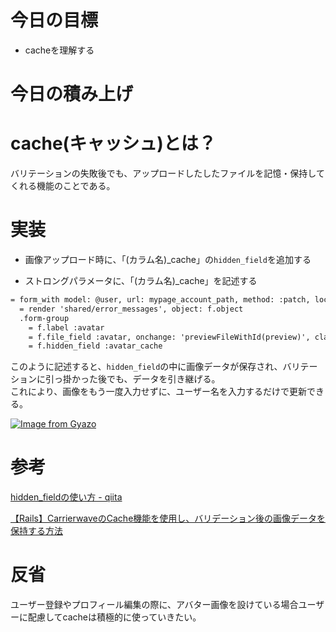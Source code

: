 # 今日の目標

- cacheを理解する

# 今日の積み上げ

# cache(キャッシュ)とは？

バリテーションの失敗後でも、アップロードしたしたファイルを記憶・保持してくれる機能のことである。

# 実装

- 画像アップロード時に、「(カラム名)_cache」の`hidden_field`を追加する

- ストロングパラメータに、「(カラム名)_cache」を記述する

```html
= form_with model: @user, url: mypage_account_path, method: :patch, local: true do |f|
  = render 'shared/error_messages', object: f.object
  .form-group
    = f.label :avatar
    = f.file_field :avatar, onchange: 'previewFileWithId(preview)', class: 'form-control', accept: 'image/*'
    = f.hidden_field :avatar_cache
```

このように記述すると、`hidden_field`の中に画像データが保存され、バリテーションに引っ掛かった後でも、データを引き継げる。  
これにより、画像をもう一度入力せずに、ユーザー名を入力するだけで更新できる。


[![Image from Gyazo](https://i.gyazo.com/05c40e04e4387a1f96f47463c540fd9d.png)](https://gyazo.com/05c40e04e4387a1f96f47463c540fd9d)

# 参考

[hidden_fieldの使い方 - qiita](https://qiita.com/yukiweaver/items/8e1e01fd6dcadf36d420)

[【Rails】CarrierwaveのCache機能を使用し、バリデーション後の画像データを保持する方法](https://techtechmedia.com/cache-carrierwave-rails/)

# 反省

ユーザー登録やプロフィール編集の際に、アバター画像を設けている場合ユーザーに配慮してcacheは積極的に使っていきたい。
